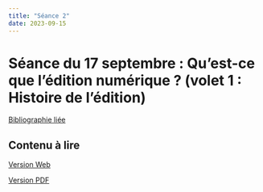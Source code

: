 ```yaml
--- 
title: "Séance 2"
date: 2023-09-15
---
```



# Séance du 17 septembre : Qu’est-ce que l’édition numérique ? (volet 1 : Histoire de l’édition)

[Bibliographie liée](https://www.zotero.org/groups/4823133/FRA3826-2023/collections/635KUM7S)

## Contenu à lire 

[Version Web](https://mmellet.github.io/Enseignement-FRA3826_2023/textes/seance2/)

[Version PDF](https://mmellet.github.io/Enseignement-FRA3826_2023/doc/seance2.pdf)